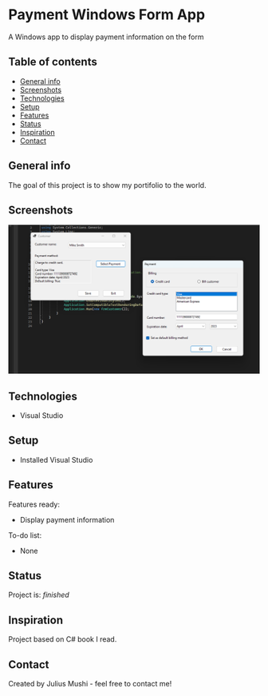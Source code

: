 # Payment Windows Form App
A Windows app to display payment information on the form

## Table of contents
* [General info](#general-info)
* [Screenshots](#screenshots)
* [Technologies](#technologies)
* [Setup](#setup)
* [Features](#features)
* [Status](#status)
* [Inspiration](#inspiration)
* [Contact](#contact)

## General info
The goal of this project is to show my portifolio to the world.

## Screenshots
![Payment](./Payment.png)

## Technologies
* Visual Studio

## Setup
* Installed Visual Studio

## Features
Features ready:
* Display payment information

To-do list:
* None

## Status
Project is: _finished_

## Inspiration
Project based on C# book I read.

## Contact
Created by Julius Mushi - feel free to contact me!
